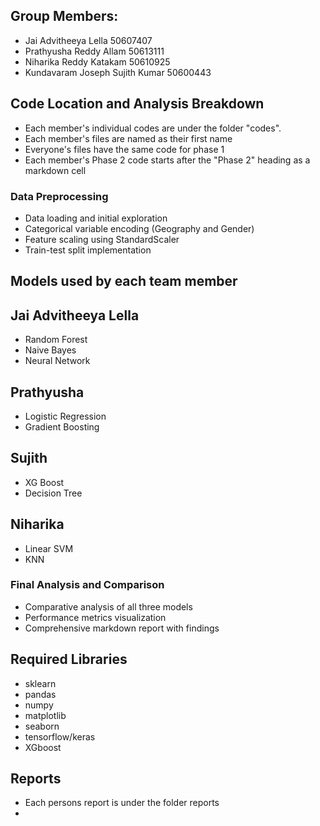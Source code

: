 ## Group Members:
- Jai Advitheeya Lella     50607407
- Prathyusha Reddy Allam  50613111
- Niharika Reddy Katakam    50610925
- Kundavaram Joseph Sujith Kumar  50600443

## Code Location and Analysis Breakdown
- Each member's individual codes are under the folder "codes".
- Each member's files are named as their first name
- Everyone's files have the same code for phase 1
- Each member's Phase 2 code starts after the "Phase 2" heading as a markdown cell

 
### Data Preprocessing 
- Data loading and initial exploration
- Categorical variable encoding (Geography and Gender)
- Feature scaling using StandardScaler
- Train-test split implementation

## Models used by each team member
## Jai Advitheeya Lella
- Random Forest
- Naive Bayes
- Neural Network
## Prathyusha 
- Logistic Regression
- Gradient Boosting
## Sujith
- XG Boost
- Decision Tree
## Niharika
- Linear SVM
- KNN



### Final Analysis and Comparison
- Comparative analysis of all three models
- Performance metrics visualization
- Comprehensive markdown report with findings

## Required Libraries
- sklearn
- pandas
- numpy
- matplotlib
- seaborn
- tensorflow/keras
- XGboost

## Reports
- Each persons report is under the folder reports
- 

